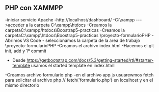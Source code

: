 ## PHP con XAMMPP

-iniciar servicio Apache
-http://localhost/dashboard/
-C:\xampp --->acceder a la carpeta C:\xampp\htdocs
-Creamos la carpetaC:\xampp/htdocs\Boostrap5-practicas
-Creamos la carpetaC:\xampp\htdocs\Boostrap5-practicas \proyecto-formularioPHP
-Abrimos VS Code - seleccionamos la carpeta de la area de trabajo \proyecto-formularioPHP
-Creamos el archivo index.html
-Hacemos el git init, add y 1º commit

- Desde https://getbootstrap.com/docs/5.3/getting-started/rtl/#starter-template usamos el started template en index.html

-Creamos archivo formulario.php
-en el archivo app.js usuarewmos fetch para solicitar el archivo php // fetch('formulario.php') en localhost y en el mismo directorio
